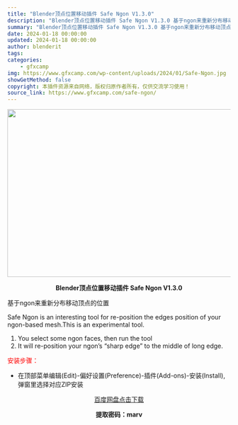 ```yaml
---
title: "Blender顶点位置移动插件 Safe Ngon V1.3.0"
description: "Blender顶点位置移动插件 Safe Ngon V1.3.0 基于ngon来重新分布移动顶点的位置 Safe Ngon is an interesting tool for re-position..."
summary: "Blender顶点位置移动插件 Safe Ngon V1.3.0 基于ngon来重新分布移动顶点的位置 Safe Ngon is an interesting tool for re-position..."
date: 2024-01-18 00:00:00
updated: 2024-01-18 00:00:00
author: blenderit
tags: 
categories:
    - gfxcamp
img: https://www.gfxcamp.com/wp-content/uploads/2024/01/Safe-Ngon.jpg
showGetMethod: false
copyright: 本插件资源来自网络，版权归原作者所有，仅供交流学习使用！
source_link: https://www.gfxcamp.com/safe-ngon/
---
```

<div><p><img decoding="async" class="aligncenter size-full wp-image-117881" src="https://www.gfxcamp.com/wp-content/uploads/2024/01/Safe-Ngon.jpg" data-src="https://www.gfxcamp.com/wp-content/uploads/2024/01/Safe-Ngon.jpg" alt="" width="640" height="379" data-srcset="https://www.gfxcamp.com/wp-content/uploads/2024/01/Safe-Ngon.jpg 640w, https://www.gfxcamp.com/wp-content/uploads/2024/01/Safe-Ngon-150x89.jpg 150w" data-sizes="(max-width: 640px) 100vw, 640px"></p><p style="text-align: center;"><strong>Blender顶点位置移动插件 Safe Ngon V1.3.0</strong></p><p data-pm-slice="1 1 []">基于ngon来重新分布移动顶点的位置</p><p data-pm-slice="1 1 []">Safe Ngon is an interesting tool for re-position the edges position of your ngon-based mesh.This is an experimental tool.</p><ol>
<li>You select some ngon faces, then run the tool</li>
<li>It will re-position your ngon’s “sharp edge” to the middle of long edge.</li>
</ol><p><span style="color: #ff0000;">安装步骤：</span></p><ul>
<li>在顶部菜单编辑(Edit)-偏好设置(Preference)-插件(Add-ons)-安装(Install),弹窗里选择对应ZIP安装</li>
</ul><p style="text-align: center;"><a class="maxbutton-3 maxbutton maxbutton-baidu" target="_blank" rel="noopener" href="https://pan.baidu.com/s/1AVn5Ya8UZgP1GsTAwmBNoQ?pwd=marv"><span class="mb-text">百度网盘点击下载</span></a></p><p style="text-align: center;"><strong>提取密码：marv</strong></p></div>